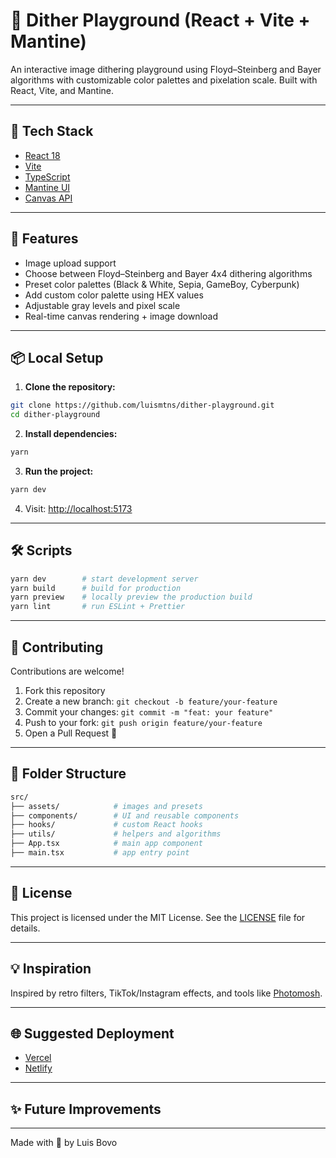 # 🎨 Dither Playground (React + Vite + Mantine)

An interactive image dithering playground using Floyd–Steinberg and Bayer algorithms with customizable color palettes and pixelation scale. Built with React, Vite, and Mantine.

---

## 🚀 Tech Stack

- [React 18](https://reactjs.org/)
- [Vite](https://vitejs.dev/)
- [TypeScript](https://www.typescriptlang.org/)
- [Mantine UI](https://mantine.dev/)
- [Canvas API](https://developer.mozilla.org/en-US/docs/Web/API/Canvas_API)

---

## 🧪 Features

- Image upload support
- Choose between Floyd–Steinberg and Bayer 4x4 dithering algorithms
- Preset color palettes (Black & White, Sepia, GameBoy, Cyberpunk)
- Add custom color palette using HEX values
- Adjustable gray levels and pixel scale
- Real-time canvas rendering + image download

---

## 📦 Local Setup

1. **Clone the repository:**

```bash
git clone https://github.com/luismtns/dither-playground.git
cd dither-playground
```

2. **Install dependencies:**

```bash
yarn
```

3. **Run the project:**

```bash
yarn dev
```

4. Visit: [http://localhost:5173](http://localhost:5173)

---

## 🛠️ Scripts

```bash
yarn dev        # start development server
yarn build      # build for production
yarn preview    # locally preview the production build
yarn lint       # run ESLint + Prettier
```

---

## 🤝 Contributing

Contributions are welcome!

1. Fork this repository
2. Create a new branch: `git checkout -b feature/your-feature`
3. Commit your changes: `git commit -m "feat: your feature"`
4. Push to your fork: `git push origin feature/your-feature`
5. Open a Pull Request 🎉

---

## 📁 Folder Structure

```bash
src/
├── assets/            # images and presets
├── components/        # UI and reusable components
├── hooks/             # custom React hooks
├── utils/             # helpers and algorithms
├── App.tsx            # main app component
├── main.tsx           # app entry point
```

---

## 📄 License

This project is licensed under the MIT License. See the [LICENSE](./LICENSE) file for details.

---

## 💡 Inspiration

Inspired by retro filters, TikTok/Instagram effects, and tools like [Photomosh](https://photomosh.com/).

---

## 🌐 Suggested Deployment

- [Vercel](https://vercel.com/)
- [Netlify](https://netlify.com/)

---

## ✨ Future Improvements

<!-- - [ ] Drag and drop image upload
- [ ] Export as .SVG and .WEBP
- [ ] Custom palette with visual color picker
- [ ] Web Worker optimization for large images
- [ ] Export/import palette presets -->

---

Made with 💛 by Luis Bovo
